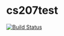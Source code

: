 # cs207test

[![Build Status](https://travis-ci.org/yluo24/cs207test.svg?branch=master)](https://travis-ci.org/yluo24/cs207test.svg?branch=master)
